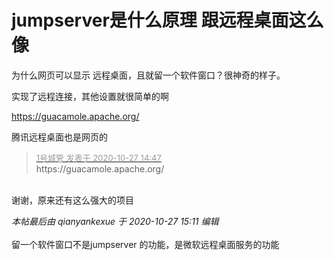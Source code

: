 # jumpserver是什么原理 跟远程桌面这么像


为什么网页可以显示 远程桌面，且就留一个软件窗口？很神奇的样子。

实现了远程连接，其他设置就很简单的啊

https://guacamole.apache.org/

腾讯远程桌面也是网页的

<div class="quote"><blockquote><font size="2"><a href="https://www.hostloc.com/forum.php?mod=redirect&amp;goto=findpost&amp;pid=9359261&amp;ptid=758985" target="_blank"><font color="#999999">1号城管 发表于 2020-10-27 14:47</font></a></font><br />
https://guacamole.apache.org/</blockquote></div><br />
谢谢，原来还有这么强大的项目

<i class="pstatus"> 本帖最后由 qianyankexue 于 2020-10-27 15:11 编辑 </i><br />
<br />
留一个软件窗口不是jumpserver 的功能，是微软远程桌面服务的功能<br />
<img id="aimg_PFXyf" onclick="zoom(this, this.src, 0, 0, 0)" class="zoom" src="https://www.png8.com/imgs/2020/10/4f22673ade8ad41d.png" onmouseover="img_onmouseoverfunc(this)" onload="thumbImg(this)" border="0" alt="" />
